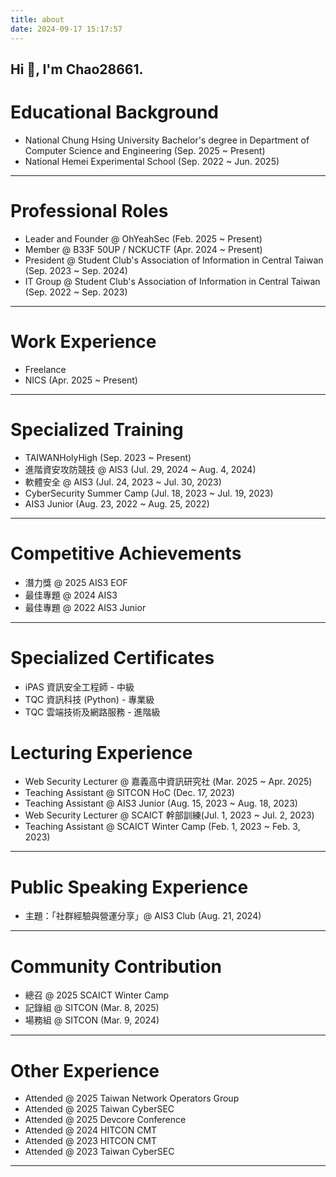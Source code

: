 ```yaml
---
title: about
date: 2024-09-17 15:17:57
---
```


## Hi 👋, I'm **Chao28661**.

# Educational Background
- National Chung Hsing University Bachelor's degree in Department of Computer Science and Engineering (Sep. 2025 ~ Present)
- National Hemei Experimental School (Sep. 2022 ~ Jun.  2025)

<hr>

# Professional Roles
- Leader and Founder @ OhYeahSec (Feb. 2025 ~ Present)
- Member @ B33F 50UP / NCKUCTF (Apr. 2024 ~ Present)
- President @ Student Club's Association of Information in Central Taiwan (Sep. 2023 ~ Sep. 2024)
- IT Group @ Student Club's Association of Information in Central Taiwan (Sep. 2022 ~ Sep. 2023)
<hr>

# Work Experience
- Freelance
- NICS (Apr. 2025 ~ Present)
<hr>

# Specialized Training
- TAIWANHolyHigh (Sep. 2023 ~ Present)
- 進階資安攻防競技 @ AIS3 (Jul. 29, 2024 ~ Aug. 4, 2024)
- 軟體安全 @ AIS3 (Jul. 24, 2023 ~ Jul. 30, 2023)
- CyberSecurity Summer Camp (Jul. 18, 2023 ~ Jul. 19, 2023)
- AIS3 Junior (Aug. 23, 2022 ~ Aug. 25, 2022)


<hr>

# Competitive Achievements
- 潛力獎 @ 2025 AIS3 EOF
- 最佳專題 @ 2024 AIS3
- 最佳專題 @ 2022 AIS3 Junior

<hr>

# Specialized Certificates
- iPAS 資訊安全工程師 - 中級
- TQC 資訊科技 (Python) - 專業級
- TQC 雲端技術及網路服務 - 進階級


# Lecturing Experience
- Web Security Lecturer @ 嘉義高中資訊研究社 (Mar. 2025 ~ Apr. 2025)
- Teaching Assistant @ SITCON HoC (Dec. 17, 2023)
- Teaching Assistant @ AIS3 Junior (Aug. 15, 2023 ~ Aug. 18, 2023)
- Web Security Lecturer @ SCAICT 幹部訓練(Jul. 1, 2023 ~ Jul. 2, 2023)
- Teaching Assistant @ SCAICT Winter Camp (Feb. 1, 2023 ~ Feb. 3, 2023)

<hr>

# Public Speaking Experience
- 主題：「社群經驗與營運分享」@ AIS3 Club (Aug. 21, 2024)

<hr>

# Community Contribution
- 總召 @ 2025 SCAICT Winter Camp
- 記錄組 @ SITCON (Mar. 8, 2025)
- 場務組 @ SITCON (Mar. 9, 2024)
<hr>

# Other Experience
- Attended @ 2025 Taiwan Network Operators Group
- Attended @ 2025 Taiwan CyberSEC
- Attended @ 2025 Devcore Conference
- Attended @ 2024 HITCON CMT
- Attended @ 2023 HITCON CMT
- Attended @ 2023 Taiwan CyberSEC
<hr>